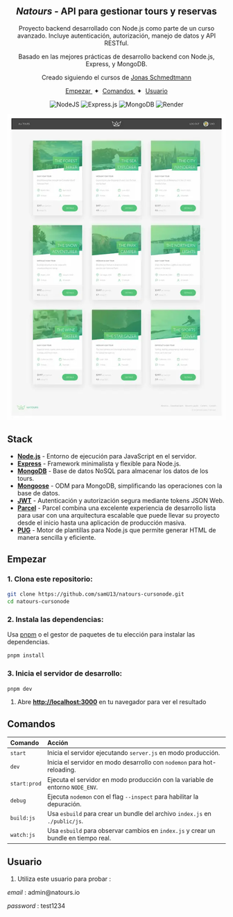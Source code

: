 <div align="center">

<h2>
    <em>Natours</em> - API para gestionar tours y reservas
</h2>
<p>
Proyecto backend desarrollado con Node.js como parte de un curso avanzado. Incluye autenticación, autorización, manejo de datos y API RESTful.
</p>
<p>
Basado en las mejores prácticas de desarrollo backend con Node.js, Express, y MongoDB.
</p>

<p> Creado siguiendo el cursos de <a href="https://codingheroes.io/">Jonas Schmedtmann</a>
</p>

</div>

<div align="center">
    <a href="#empezar">
        Empezar
    </a>
    <span>&nbsp;✦&nbsp;</span>
    <a href="#comandos">
        Comandos
    </a>
    <span>&nbsp;✦&nbsp;</span>
    <a href="#usuario">
        Usuario
    </a>
</div>

<p></p>

<div align="center">

![NodeJS](https://img.shields.io/badge/node.js-6DA55F?style=for-the-badge&logo=node.js&logoColor=white)
![Express.js](https://img.shields.io/badge/express.js-%23404d59.svg?style=for-the-badge&logo=express&logoColor=%2361DAFB)
![MongoDB](https://img.shields.io/badge/MongoDB-%234ea94b.svg?style=for-the-badge&logo=mongodb&logoColor=white)
![Render](https://img.shields.io/badge/Render-%46E3B7.svg?style=for-the-badge&logo=render&logoColor=white)

</div>

<img src="portada.webp"></img>

## Stack

- [**Node.js**](https://nodejs.org/) - Entorno de ejecución para JavaScript en el servidor.
- [**Express**](https://expressjs.com/) - Framework minimalista y flexible para Node.js.
- [**MongoDB**](https://www.mongodb.com/) - Base de datos NoSQL para almacenar los datos de los tours.
- [**Mongoose**](https://mongoosejs.com/) - ODM para MongoDB, simplificando las operaciones con la base de datos.
- [**JWT**](https://jwt.io/) - Autenticación y autorización segura mediante tokens JSON Web.
- [**Parcel**](https://parceljs.org/) - Parcel combina una excelente experiencia de desarrollo lista para usar con una arquitectura escalable que puede llevar su proyecto desde el inicio hasta una aplicación de producción masiva.
- [**PUG**](https://pugjs.org/) - Motor de plantillas para Node.js que permite generar HTML de manera sencilla y eficiente.

## Empezar

### 1. Clona este repositorio:

```bash
git clone https://github.com/samU13/natours-cursonode.git
cd natours-cursonode
```

### 2. Instala las dependencias:

Usa [pnpm](https://pnpm.io/installation) o el gestor de paquetes de tu elección para instalar las dependencias.

```bash
pnpm install
```

### 3. Inicia el servidor de desarrollo:

```bash
pnpm dev
```

1. Abre [**http://localhost:3000**](http://localhost:3000/) en tu navegador para ver el resultado

## Comandos

| Comando      | Acción                                                                              |
| :----------- | :---------------------------------------------------------------------------------- |
| `start`      | Inicia el servidor ejecutando `server.js` en modo producción.                       |
| `dev`        | Inicia el servidor en modo desarrollo con `nodemon` para hot-reloading.             |
| `start:prod` | Ejecuta el servidor en modo producción con la variable de entorno `NODE_ENV`.       |
| `debug`      | Ejecuta `nodemon` con el flag `--inspect` para habilitar la depuración.             |
| `build:js`   | Usa `esbuild` para crear un bundle del archivo `index.js` en `./public/js`.         |
| `watch:js`   | Usa `esbuild` para observar cambios en `index.js` y crear un bundle en tiempo real. |

## Usuario

1. Utiliza este usuario para probar :

<p>   <em>email</em> : admin@natours.io</p>
<p>   <em>password</em> : test1234</p>

